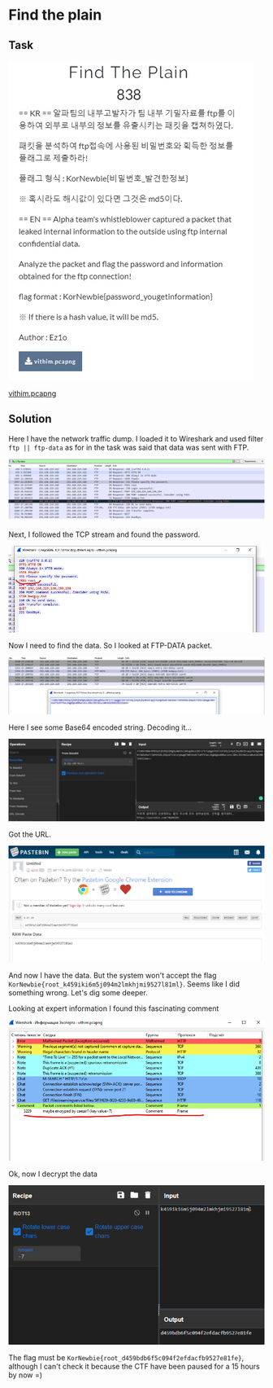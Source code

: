 # Find the plain

## Task

![task](./src/task.png)

[vithim.pcapng](./src/vithim.pcapng)

## Solution

Here I have the network traffic dump. I loaded it to Wireshark and used filter `ftp || ftp-data` as for in the task was said that data was sent with FTP.

![filter](./src/filter.png)

Next, I followed the TCP stream and found the password.

![password](./src/password.png)

Now I need to find the data. So I looked at FTP-DATA packet.

![ftp-data](./src/ftp_data.png)

Here I see some Base64 encoded string. Decoding it...

![from_base](./src/from_base.png)

Got the URL.

![data](./src/data.png)

And now I have the data. But the system won't accept the flag `KorNewbie{root_k459iki6m5j094m2lmkhjmi9527l81ml}`. Seems like I did something wrong. Let's dig some deeper.

Looking at expert information I found this fascinating comment

![comment](./src/comment.png)

Ok, now I decrypt the data

![decrypt](./src/decrypt.png)

The flag must be `KorNewbie{root_d459bdb6f5c094f2efdacfb9527e81fe}`, although I can't check it because the CTF have been paused for a 15 hours by now =)

